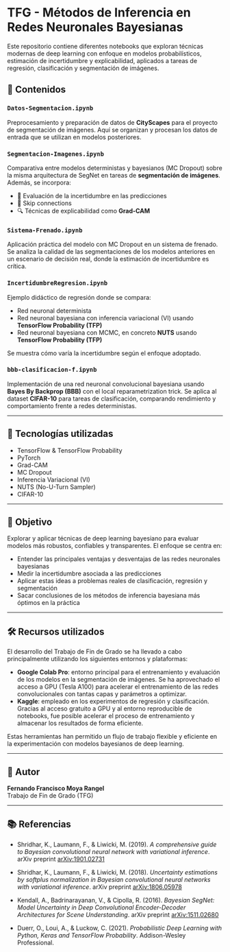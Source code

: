 # TFG - Métodos de Inferencia en Redes Neuronales Bayesianas

Este repositorio contiene diferentes notebooks que exploran técnicas modernas de deep learning con enfoque en modelos probabilísticos, estimación de incertidumbre y explicabilidad, aplicados a tareas de regresión, clasificación y segmentación de imágenes.

## 📁 Contenidos

### `Datos-Segmentacion.ipynb`
Preprocesamiento y preparación de datos de **CityScapes** para el proyecto de segmentación de imágenes. Aquí se organizan y procesan los datos de entrada que se utilizan en modelos posteriores.

### `Segmentacion-Imagenes.ipynb`
Comparativa entre modelos deterministas y bayesianos (MC Dropout) sobre la misma arquitectura de SegNet en tareas de **segmentación de imágenes**. Además, se incorpora:
- 🎯 Evaluación de la incertidumbre en las predicciones
- 🔁 Skip connections
- 🔍 Técnicas de explicabilidad como **Grad-CAM**

### `Sistema-Frenado.ipynb`
Aplicación práctica del modelo con MC Dropout en un sistema de frenado. Se analiza la calidad de las segmentaciones de los modelos anteriores en un escenario de decisión real, donde la estimación de incertidumbre es crítica.

### `IncertidumbreRegresion.ipynb`
Ejemplo didáctico de regresión donde se compara:
- Red neuronal determinista
- Red neuronal bayesiana con inferencia variacional (VI) usando **TensorFlow Probability (TFP)**
- Red neuronal bayesiana con MCMC, en concreto **NUTS** usando **TensorFlow Probability (TFP)**

Se muestra cómo varía la incertidumbre según el enfoque adoptado.

### `bbb-clasificacion-f.ipynb`
Implementación de una red neuronal convolucional bayesiana usando **Bayes By Backprop (BBB)** con el local reparametrization trick. Se aplica al dataset **CIFAR-10** para tareas de clasificación, comparando rendimiento y comportamiento frente a redes deterministas.

---

## 🧠 Tecnologías utilizadas
- TensorFlow & TensorFlow Probability
- PyTorch
- Grad-CAM
- MC Dropout
- Inferencia Variacional (VI)
- NUTS (No-U-Turn Sampler)
- CIFAR-10

---

## 📌 Objetivo
Explorar y aplicar técnicas de deep learning bayesiano para evaluar modelos más robustos, confiables y transparentes. El enfoque se centra en:
- Entender las principales ventajas y desventajas de las redes neuronales bayesianas
- Medir la incertidumbre asociada a las predicciones
- Aplicar estas ideas a problemas reales de clasificación, regresión y segmentación
- Sacar conclusiones de los métodos de inferencia bayesiana más óptimos en la práctica

---
## 🛠️ Recursos utilizados
El desarrollo del Trabajo de Fin de Grado se ha llevado a cabo principalmente utilizando los siguientes entornos y plataformas:

- **Google Colab Pro**: entorno principal para el entrenamiento y evaluación de los modelos en la segmentación de imágenes. Se ha aprovechado el acceso a GPU (Tesla A100) para acelerar el entrenamiento de las redes convolucionales con tantas capas y parámetros a optimizar.
- **Kaggle**: empleado en los experimentos de regresión y clasificación. Gracias al acceso gratuito a GPU y al entorno reproducible de notebooks, fue posible acelerar el proceso de entrenamiento y almacenar los resultados de forma eficiente.

Estas herramientas han permitido un flujo de trabajo flexible y eficiente en la experimentación con modelos bayesianos de deep learning.

---


## 👤 Autor
**Fernando Francisco Moya Rangel**  
Trabajo de Fin de Grado (TFG)

---

## 📚 Referencias

- Shridhar, K., Laumann, F., & Liwicki, M. (2019). *A comprehensive guide to Bayesian convolutional neural network with variational inference*. arXiv preprint [arXiv:1901.02731](https://arxiv.org/abs/1901.02731)

- Shridhar, K., Laumann, F., & Liwicki, M. (2018). *Uncertainty estimations by softplus normalization in Bayesian convolutional neural networks with variational inference*. arXiv preprint [arXiv:1806.05978](https://arxiv.org/abs/1806.05978)
  
- Kendall, A., Badrinarayanan, V., & Cipolla, R. (2016). *Bayesian SegNet: Model Uncertainty in Deep Convolutional Encoder-Decoder Architectures for Scene Understanding*. arXiv preprint [arXiv:1511.02680](https://arxiv.org/abs/1511.02680)
  
- Duerr, O., Loui, A., & Luckow, C. (2021). *Probabilistic Deep Learning with Python, Keras and TensorFlow Probability*. Addison-Wesley Professional.

